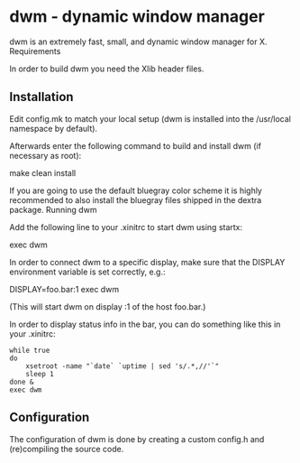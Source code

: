 # dwm - dynamic window manager

dwm is an extremely fast, small, and dynamic window manager for X.
Requirements

In order to build dwm you need the Xlib header files.

## Installation

Edit config.mk to match your local setup (dwm is installed into the /usr/local namespace by default).

Afterwards enter the following command to build and install dwm (if necessary as root):

make clean install

If you are going to use the default bluegray color scheme it is highly recommended to also install the bluegray files shipped in the dextra package.
Running dwm

Add the following line to your .xinitrc to start dwm using startx:

exec dwm

In order to connect dwm to a specific display, make sure that the DISPLAY environment variable is set correctly, e.g.:

DISPLAY=foo.bar:1 exec dwm

(This will start dwm on display :1 of the host foo.bar.)

In order to display status info in the bar, you can do something like this in your .xinitrc:

```
while true
do
    xsetroot -name "`date` `uptime | sed 's/.*,//'`"
    sleep 1
done &
exec dwm
```

## Configuration

The configuration of dwm is done by creating a custom config.h and (re)compiling the source code.
